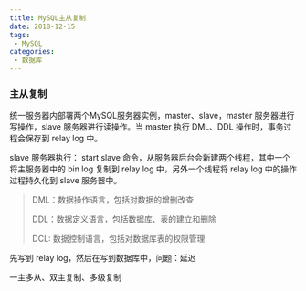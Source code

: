 ```yaml
---
title: MySQL主从复制
date: 2018-12-15
tags:
 - MySQL
categories:
 - 数据库
---
```


### 主从复制

统一服务器内部署两个MySQL服务器实例，master、slave，master 服务器进行写操作，slave 服务器进行读操作。当 master 执行 DML、DDL 操作时，事务过程会保存到 relay log 中。

slave 服务器执行： start slave 命令，从服务器后台会新建两个线程，其中一个将主服务器中的 bin log 复制到 relay log 中，另外一个线程将 relay log 中的操作过程持久化到 slave 服务器中。

> DML：数据操作语言，包括对数据的增删改查
>
> DDL：数据定义语言，包括数据库、表的建立和删除
>
> DCL: 数据控制语言，包括对数据库表的权限管理

先写到 relay log，然后在写到数据库中，问题：延迟

一主多从、双主复制、多级复制